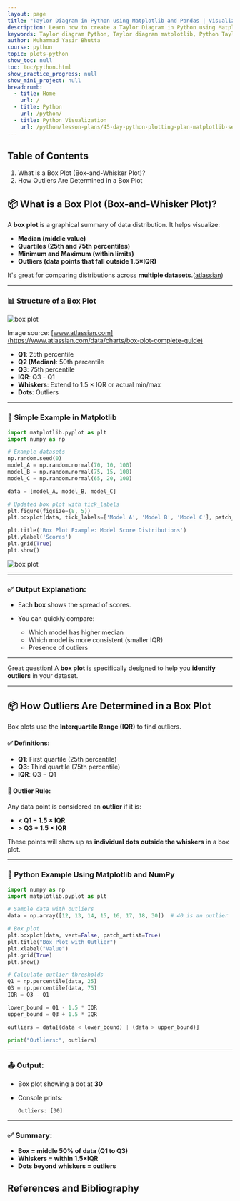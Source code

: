 ```yaml
---
layout: page
title: "Taylor Diagram in Python using Matplotlib and Pandas | Visualize Model Performance"
description: Learn how to create a Taylor Diagram in Python using Matplotlib and Pandas. This guide explains model evaluation through standard deviation, correlation, and performance visualization with clear code examples.
keywords: Taylor diagram Python, Taylor diagram matplotlib, Python Taylor plot, model evaluation Python, Taylor diagram tutorial, Taylor diagram with pandas, matplotlib Taylor diagram, visualize model accuracy Python, standard deviation correlation Python, Python model comparison chart
author: Muhammad Yasir Bhutta
course: python
topic: plots-python
show_toc: null
toc: toc/python.html
show_practice_progress: null
show_mini_project: null
breadcrumb:
  - title: Home
    url: /
  - title: Python
    url: /python/
  - title: Python Visualization 
    url: /python/lesson-plans/45-day-python-plotting-plan-matplotlib-seaborn-plotly.html
---
```


## Table of Contents

1. What is a Box Plot (Box-and-Whisker Plot)?
2. How Outliers Are Determined in a Box Plot

## 📦 What is a Box Plot (Box-and-Whisker Plot)?

A **box plot** is a graphical summary of data distribution. It helps visualize:

* **Median (middle value)**
* **Quartiles (25th and 75th percentiles)**
* **Minimum and Maximum (within limits)**
* **Outliers (data points that fall outside 1.5×IQR)**

It's great for comparing distributions across **multiple datasets**.([atlassian][1])

---

### 📊 Structure of a Box Plot

![box plot](https://wac-cdn.atlassian.com/dam/jcr:3ecc2cdd-2878-4b9f-a853-f0d1782ad285/box-plot-construction.png)

Image source: [www.atlassian.com](https://www.atlassian.com/data/charts/box-plot-complete-guide)

* **Q1**: 25th percentile
* **Q2 (Median)**: 50th percentile
* **Q3**: 75th percentile
* **IQR**: Q3 - Q1
* **Whiskers**: Extend to 1.5 × IQR or actual min/max
* **Dots**: Outliers

---

### 🐍 Simple Example in Matplotlib

```python
import matplotlib.pyplot as plt
import numpy as np

# Example datasets
np.random.seed(0)
model_A = np.random.normal(70, 10, 100)
model_B = np.random.normal(75, 15, 100)
model_C = np.random.normal(65, 20, 100)

data = [model_A, model_B, model_C]

# Updated box plot with tick_labels
plt.figure(figsize=(8, 5))
plt.boxplot(data, tick_labels=['Model A', 'Model B', 'Model C'], patch_artist=True)

plt.title('Box Plot Example: Model Score Distributions')
plt.ylabel('Scores')
plt.grid(True)
plt.show()
```
![box plot](https://res.cloudinary.com/da0pjikvw/image/upload/c_pad,w_512/v1749806015/box-plot_nzy0jw.png)

---

### ✅ Output Explanation:

* Each **box** shows the spread of scores.
* You can quickly compare:

  * Which model has higher median
  * Which model is more consistent (smaller IQR)
  * Presence of outliers

---

Great question! A **box plot** is specifically designed to help you **identify outliers** in your dataset.

---

## 📦 **How Outliers Are Determined in a Box Plot**

Box plots use the **Interquartile Range (IQR)** to find outliers.

#### ✅ Definitions:

* **Q1**: First quartile (25th percentile)
* **Q3**: Third quartile (75th percentile)
* **IQR**: Q3 − Q1

#### 🚨 **Outlier Rule:**

Any data point is considered an **outlier** if it is:

* **< Q1 − 1.5 × IQR**
* **> Q3 + 1.5 × IQR**

These points will show up as **individual dots** **outside the whiskers** in a box plot.

---

### 🐍 Python Example Using Matplotlib and NumPy

```python
import numpy as np
import matplotlib.pyplot as plt

# Sample data with outliers
data = np.array([12, 13, 14, 15, 16, 17, 18, 30])  # 40 is an outlier

# Box plot
plt.boxplot(data, vert=False, patch_artist=True)
plt.title("Box Plot with Outlier")
plt.xlabel("Value")
plt.grid(True)
plt.show()

# Calculate outlier thresholds
Q1 = np.percentile(data, 25)
Q3 = np.percentile(data, 75)
IQR = Q3 - Q1

lower_bound = Q1 - 1.5 * IQR
upper_bound = Q3 + 1.5 * IQR

outliers = data[(data < lower_bound) | (data > upper_bound)]

print("Outliers:", outliers)
```

---

### 📤 Output:

* Box plot showing a dot at **30**
* Console prints:

  ```
  Outliers: [30]
  ```

---

### ✅ Summary:

* **Box = middle 50% of data (Q1 to Q3)**
* **Whiskers = within 1.5×IQR**
* **Dots beyond whiskers = outliers**


## References and Bibliography

[1]: https://www.atlassian.com/data/charts/box-plot-complete-guide "A complete guide to box plots"
